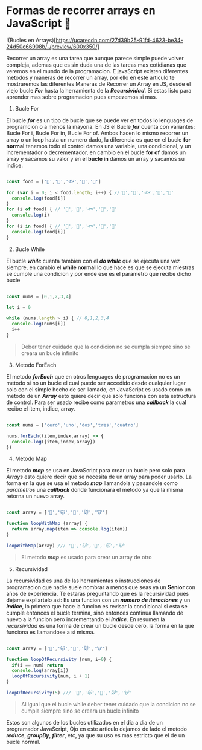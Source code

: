 ﻿<Tags>
  <Badge title="JavaScript" tag="javascript"/>
  <Badge title="Node" tag="node"/>
  <Badge title="React" tag="react"/>
</Tags>

# Formas de recorrer arrays en JavaScript 🍭

<Author text="Updated: March 20, 24">

!(Bucles en Arrays)[https://ucarecdn.com/27d39b25-91fd-4623-be34-24d50c66908b/-/preview/600x350/]

Recorrer un array es una tarea que aunque parece simple puede volver compleja, ademas que es sin duda una de las tareas mas cotidianas que veremos en el mundo de la programacion. E javaScript existen diferentes metodos y maneras de recorrer un array, por ello en este articulo te mostraremos las diferentes Maneras de Recorrer un Array en JS, desde el viejo bucle ***For*** hasta la herramienta de la ***Recursividad***. Si estas listo para aprender mas sobre programacion pues empezemos si mas.

1. Bucle For

El bucle ***for*** es un tipo de bucle que se puede ver en todos lo lenguages de programcion o a menos la mayoria. En JS el Bucle ***for*** cuenta con variantes: Bucle For i, Bucle For in, Bucle For of. Ambos hacen lo mismo recorrer un array o un loop hasta un numero dado, la diferencia es que en el bucle **for normal** tenemos todo el control damos una variable, una condicional, y un incrementador o decrementador, en cambio en el bucle **for of** damos un array y sacamos su valor y en el **bucle in** damos un array y sacamos su indice.

``` javascript

const food = ['🍖','🐔','🐟','🍹','🍅']

for (var i = 0; i < food.length; i++) { //'🍖','🐔','🐟','🍹','🍅'
  console.log(food[i])
}
for (i of food) { // '🍖','🐔','🐟','🍹','🍅'
  console.log(i)
}
for (i in food) { // '🍖','🐔','🐟','🍹','🍅'
  console.log(food[i])
}

```

2. Bucle While

El bucle ***while*** cuenta tambien con el ***do while*** que se ejecuta una vez siempre, en cambio el **while normal** lo que hace es que se ejecuta miestras se cumple una condicion y por ende ese es el parametro que recibe dicho bucle


``` javascript

const nums = [0,1,2,3,4]

let i = 0

while (nums.length > i) { // 0,1,2,3,4
  console.log(nums[i])
  i++
}

```

> Deber tener cuidado que la condicion no se cumpla siempre sino se creara un bucle infinito


3. Metodo ForEach

El metodo ***forEach*** que en otros lenguages de programacion no es un metodo si no un bucle el cual puede ser accedido desde cualquier lugar solo con el simple hecho de ser llamado, en JavaScript es usado como un metodo de un ***Array*** esto quiere decir que solo funciona con esta estructura de control. Para ser usado recibe como parametros una ***callback*** la cual recibe el item, indice, array.

``` javascript

const nums = ['cero','uno','dos','tres','cuatro']

nums.forEach((item,index,array) => {
  console.log({item,index,array})
})

```

4. Metodo Map

El metodo ***map*** se usa en JavaScript para crear un bucle pero solo para *Arrays* esto quiere decir que se necesita de un array para poder usarlo. La forma en la que se usa el metodo ***map*** llamandola y pasandole como *parametros* una ***callback*** donde funcionara el metodo ya que la misma retorna un nuevo array.

``` javascript

const array = ['🐶','🐱','🐷','🐭','🐮']

function loopWithMap (array) {
  return array.map(item => console.log(item))
}

loopWithMap(array) /// '🐶','🐱','🐷','🐭','🐮'

```
> El metodo ***map*** es usado para crear un array de otro

5. Recursividad

La recursividad es una de las herramientas o instrucciones de programacion que nadie suele nombrar a menos que seas ya un **Senior** con años de experiencia. Te estaras preguntando que es la recursividad pues dejame expliartelo asi: Es una funcion con un ***numero de iteraciones*** y un ***indice***, lo primero que hace la funcion es revisar la condicional si esta se cumple entonces el bucle termina, sino entonces continua llamando de nuevo a la funcion pero incrementando el ***indice***. En resumen la *recursividad* es una forma de crear un bucle desde cero, la forma en la que funciona es llamandose a si misma.

``` javascript

const array = ['🐶','🐱','🐷','🐭','🐮']

function loopOfRecursivity (num, i=0) {
  if(i == num) return
  console.log(array[i])
  loopOfRecursivity(num, i + 1)
}

loopOfRecursivity(5) /// '🐶','🐱','🐷','🐭','🐮'

```

> Al igual que el bucle while deber tener cuidado que la condicion no se cumpla siempre sino se creara un bucle infinito

Estos son algunos de los bucles utilizados en el dia a dia de un programador JavaScript, Ojo en este articulo dejamos de lado el metodo ***reduce***, ***groupBy***, ***filter***, etc, ya que su uso es mas estricto que el de un bucle normal.
